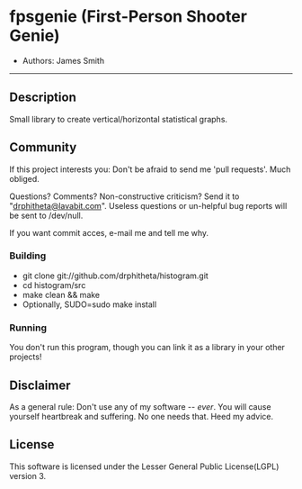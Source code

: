# fpsgenie (First-Person Shooter Genie)

* Authors: James Smith

***

## Description

Small library to create vertical/horizontal statistical graphs.

## Community

If this project interests you: Don't be afraid to send me 'pull requests'.
Much obliged.

Questions? Comments? Non-constructive criticism? Send it to
"drphitheta@lavabit.com". Useless questions or un-helpful bug reports will
be sent to /dev/null.

If you want commit acces, e-mail me and tell me why.

### Building

* git clone git://github.com/drphitheta/histogram.git  
* cd histogram/src  
* make clean && make  
* Optionally, SUDO=sudo make install  

### Running

You don't run this program, though you can link it as a library in your other
projects!

## Disclaimer

As a general rule: Don't use any of my software -- *ever*. You will cause 
yourself heartbreak and suffering. No one needs that. Heed my advice.

## License

This software is licensed under the Lesser General Public License(LGPL) version
3.
